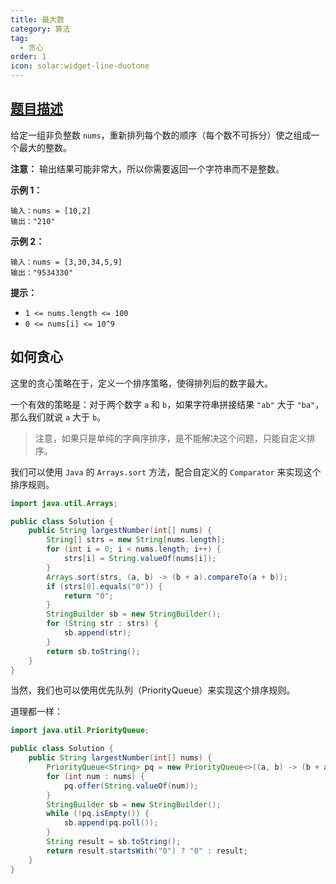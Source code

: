 ```yaml
---
title: 最大数
category: 算法
tag:
  - 贪心
order: 1
icon: solar:widget-line-duotone
---
```


## [题目描述](https://leetcode.cn/problems/largest-number/)

给定一组非负整数 `nums`，重新排列每个数的顺序（每个数不可拆分）使之组成一个最大的整数。

**注意：** 输出结果可能非常大，所以你需要返回一个字符串而不是整数。

**示例 1：**

```
输入：nums = [10,2]
输出："210"
```

**示例 2：**

```
输入：nums = [3,30,34,5,9]
输出："9534330"
```

**提示：**

- `1 <= nums.length <= 100`
- `0 <= nums[i] <= 10^9`

## 如何贪心

这里的贪心策略在于，定义一个排序策略，使得排列后的数字最大。

一个有效的策略是：对于两个数字 `a` 和 `b`，如果字符串拼接结果 `"ab"` 大于 `"ba"`，那么我们就说 `a` 大于 `b`。

> 注意，如果只是单纯的字典序排序，是不能解决这个问题，只能自定义排序。

我们可以使用 `Java` 的 `Arrays.sort` 方法，配合自定义的 `Comparator` 来实现这个排序规则。

```java
import java.util.Arrays;

public class Solution {
    public String largestNumber(int[] nums) {
        String[] strs = new String[nums.length];
        for (int i = 0; i < nums.length; i++) {
            strs[i] = String.valueOf(nums[i]);
        }
        Arrays.sort(strs, (a, b) -> (b + a).compareTo(a + b));
        if (strs[0].equals("0")) {
            return "0";
        }
        StringBuilder sb = new StringBuilder();
        for (String str : strs) {
            sb.append(str);
        }
        return sb.toString();
    }
}
```

当然，我们也可以使用优先队列（PriorityQueue）来实现这个排序规则。

道理都一样：

```java
import java.util.PriorityQueue;

public class Solution {
    public String largestNumber(int[] nums) {
        PriorityQueue<String> pq = new PriorityQueue<>((a, b) -> (b + a).compareTo(a + b));
        for (int num : nums) {
            pq.offer(String.valueOf(num));
        }
        StringBuilder sb = new StringBuilder();
        while (!pq.isEmpty()) {
            sb.append(pq.poll());
        }
        String result = sb.toString();
        return result.startsWith("0") ? "0" : result;
    }
}
```
